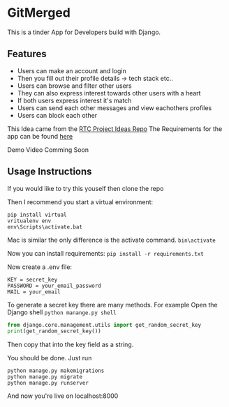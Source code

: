 # GitMerged

This is a tinder App for Developers build with Django.

## Features
- Users can make an account and login 
- Then you fill out their profile details -> tech stack etc.. 
- Users can browse and filter other users
- They can also express interest towards other users with a heart
- If both users express interest it's match
- Users can send each other messages and view eachothers profiles 
- Users can block each other

This Idea came from the [RTC Project Ideas Repo](https://github.com/RealToughCandy/project-ideas-for-web-developers)
The Requirements for the app can be found [here](https://github.com/RealToughCandy/project-ideas-for-web-developers/blob/master/projects/dating-app.md)

Demo Video Comming Soon

## Usage Instructions 
If you would like to try this youself then clone the repo

Then I recommend you start a virtual environment:
```
pip install virtual
vritualenv env
env\Scripts\activate.bat
```
Mac is similar the only difference is the activate command. `bin\activate`

Now you can install requirements: `pip install -r requirements.txt`

Now create a .env file:
```
KEY = secret_key
PASSWORD = your_email_password
MAIL = your_email

```
To generate a secret key there are many methods. For example 
Open the Django shell `python manange.py shell`
```python
from django.core.management.utils import get_random_secret_key
print(get_random_secret_key())
```
Then copy that into the key field as a string.

You should be done. Just run 
```
python manage.py makemigrations
python manage.py migrate
python manage.py runserver
```
And now you're live on localhost:8000

